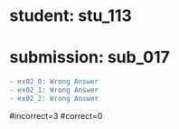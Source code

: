 # student: stu_113
# submission: sub_017

```diff
- ex02_0: Wrong Answer
- ex02_1: Wrong Answer
- ex02_2: Wrong Answer
```
#incorrect=3
#correct=0
